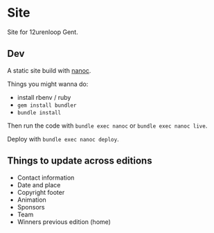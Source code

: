 # Site

Site for 12urenloop Gent.

## Dev

A static site build with [nanoc](https://nanoc.ws/).

Things you might wanna do:

- install rbenv / ruby
- `gem install bundler`
- `bundle install`

Then run the code with `bundle exec nanoc` or `bundle exec nanoc live`.

Deploy with `bundle exec nanoc deploy`.

## Things to update across editions

- Contact information
- Date and place
- Copyright footer
- Animation
- Sponsors
- Team
- Winners previous edition (home)